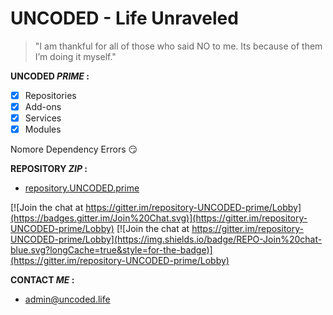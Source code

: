 # UNCODED - Life Unraveled
> "I am thankful for all of those who said NO to me. Its because of them I’m doing it myself."

**UNCODED _PRIME_ :**

- [x] Repositories
- [x] Add-ons
- [x] Services
- [x] Modules

Nomore Dependency Errors :smirk:

**REPOSITORY _ZIP_ :**

* [repository.UNCODED.prime](http://start.uncoded.life)

[![Join the chat at https://gitter.im/repository-UNCODED-prime/Lobby](https://badges.gitter.im/Join%20Chat.svg)](https://gitter.im/repository-UNCODED-prime/Lobby)
[![Join the chat at https://gitter.im/repository-UNCODED-prime/Lobby](https://img.shields.io/badge/REPO-Join%20chat-blue.svg?longCache=true&style=for-the-badge)](https://gitter.im/repository-UNCODED-prime/Lobby)





 **CONTACT _ME_ :**

* admin@uncoded.life




